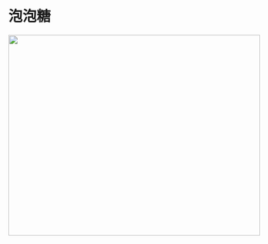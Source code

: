# 泡泡糖


<!-- 例：原始图片若为“宽>高”，强行设为正方形会变形 -->
<img src="https://tzyy-1330068502.cos.ap-beijing.myqcloud.com/a65ddb7aad3369bb9bba756fa7cdeda1.png" width="500" height="400">

